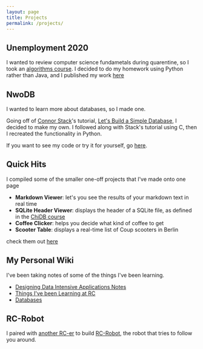 ```yaml
---
layout: page
title: Projects
permalink: /projects/
---
```


## Unemployment 2020
I wanted to review computer science fundametals during quarentine, so I took an [algorithms course](https://www.coursera.org/learn/algorithms-part1). I decided to do my homework using Python rather than Java, and I published my work [here](https://github.com/ngozinwogwugwu/exercises/tree/master/data_structures_homeworks)

## NwoDB
I wanted to learn more about databases, so I made one.

Going off of [Connor Stack](https://github.com/cstack)'s tutorial, [Let's Build a Simple Database](https://cstack.github.io/db_tutorial/), I decided to make my own. I followed along with Stack's tutorial using C, then I recreated the functionality in Python.

If you want to see my code or try it for yourself, go [here](https://github.com/ngozinwogwugwu/nwodb).

## Quick Hits
I compiled some of the smaller one-off projects that I've made onto one page
- **Markdown Viewer**: let's you see the results of your markdown text in real time
- **SQLite Header Viewer**: displays the header of a SQLite file, as defined in the [ChiDB course](http://chi.cs.uchicago.edu/chidb/fileformat.html#file-header)
- **Coffee Clicker**: helps you decide what kind of coffee to get
- **Scooter Table**: displays a real-time list of Coup scooters in Berlin

check them out [here](https://ngozinwogwugwu.github.io/mini_frontend_projects/)

## My Personal Wiki
I've been taking notes of some of the things I've been learning.
- [Designing Data Intensive Applications Notes](https://github.com/ngozinwogwugwu/ngozinwogwugwu.github.io/wiki#designing-data-intensive-applications)
- [Things I've been Learning at RC](https://github.com/ngozinwogwugwu/ngozinwogwugwu.github.io/wiki#recurse-center-learning)
- [Databases](https://github.com/ngozinwogwugwu/ngozinwogwugwu.github.io/wiki#databases)

## RC-Robot
I paired with [another RC-er](https://github.com/tvieregge/) to build [RC-Robot](https://github.com/tvieregge/rc-robot), the robot that tries to follow you around.